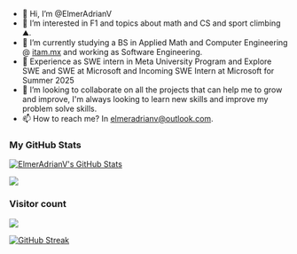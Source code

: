 - 👋 Hi, I’m @ElmerAdrianV
- 👀 I’m interested in F1 and topics about math and CS and sport climbing ⛰.
- 🌱 I’m currently studying a BS in Applied Math and Computer Engineering @ [itam.mx](https://www.itam.mx) and working as Software Engineering.
- 💼 Experience as SWE intern in Meta University Program and Explore SWE and SWE at Microsoft and Incoming SWE Intern at Microsoft for Summer 2025
- 💞️ I’m looking to collaborate on all the projects that can help me to grow and improve, I'm always looking to learn new skills and improve my problem solve skills.
- 📫 How to reach me? In elmeradrianv@outlook.com.
### My GitHub Stats
[![ElmerAdrianV's GitHub Stats](https://github-readme-stats.vercel.app/api?username=ElmerAdrianV&theme=dark&show_icons=true&count_private=true)](https://github.com/anuraghazra/github-readme-stats)

<a href="https://github.com/anuraghazra/github-readme-stats"><img align="center" src="https://github-readme-stats.vercel.app/api/top-langs/?username=elmeradrianv&layout=compact&theme=dark" /></a>

### Visitor count
<img src="https://profile-counter.glitch.me/elmeradrianv/count.svg" />

[![GitHub Streak](https://github-readme-streak-stats.herokuapp.com?user=ElmerAdrianV&theme=dark)](https://git.io/streak-stats)
